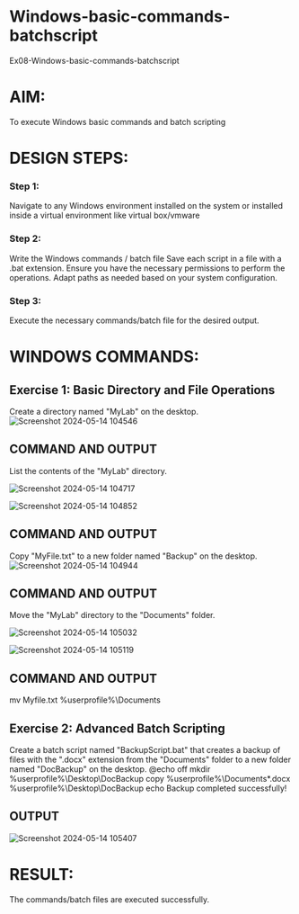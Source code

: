 # Windows-basic-commands-batchscript
Ex08-Windows-basic-commands-batchscript

# AIM:
To execute Windows basic commands and batch scripting

# DESIGN STEPS:

### Step 1:

Navigate to any Windows environment installed on the system or installed inside a virtual environment like virtual box/vmware 

### Step 2:

Write the Windows commands / batch file
Save each script in a file with a .bat extension.
Ensure you have the necessary permissions to perform the operations.
Adapt paths as needed based on your system configuration.
### Step 3:

Execute the necessary commands/batch file for the desired output. 




# WINDOWS COMMANDS:
## Exercise 1: Basic Directory and File Operations
Create a directory named "MyLab" on the desktop.
![Screenshot 2024-05-14 104546](https://github.com/jeffybrailin/Windows-basic-commands-batchscript/assets/146911326/053c5483-edca-4f40-940d-b1555322ca6e)

## COMMAND AND OUTPUT

List the contents of the "MyLab" directory.

![Screenshot 2024-05-14 104717](https://github.com/jeffybrailin/Windows-basic-commands-batchscript/assets/146911326/ab426aaf-a90c-4036-9227-63a75f408234)


![Screenshot 2024-05-14 104852](https://github.com/jeffybrailin/Windows-basic-commands-batchscript/assets/146911326/1631f16c-16ed-4bd6-a634-d67ff1a37e91)

## COMMAND AND OUTPUT

Copy "MyFile.txt" to a new folder named "Backup" on the desktop.
![Screenshot 2024-05-14 104944](https://github.com/jeffybrailin/Windows-basic-commands-batchscript/assets/146911326/3e46b794-578a-4bfb-b986-b9f195779289)

## COMMAND AND OUTPUT

Move the "MyLab" directory to the "Documents" folder.

![Screenshot 2024-05-14 105032](https://github.com/jeffybrailin/Windows-basic-commands-batchscript/assets/146911326/a0f29b9c-fbd7-44d6-aa18-5805334df0f1)


![Screenshot 2024-05-14 105119](https://github.com/jeffybrailin/Windows-basic-commands-batchscript/assets/146911326/57fc68fb-ccfd-4273-8d56-a5277340a220)

## COMMAND AND OUTPUT
mv Myfile.txt %userprofile%\Documents

## Exercise 2: Advanced Batch Scripting
Create a batch script named "BackupScript.bat" that creates a backup of files with the ".docx" extension from the "Documents" folder to a new folder named "DocBackup" on the desktop.
@echo off mkdir %userprofile%\Desktop\DocBackup copy %userprofile%\Documents*.docx %userprofile%\Desktop\DocBackup echo Backup completed successfully!

## OUTPUT

![Screenshot 2024-05-14 105407](https://github.com/jeffybrailin/Windows-basic-commands-batchscript/assets/146911326/39a4ab5e-1bb2-4952-b13c-fe4d3cb1cf71)


# RESULT:
The commands/batch files are executed successfully.

